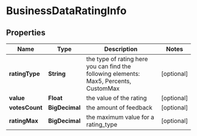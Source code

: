

# BusinessDataRatingInfo


## Properties

| Name | Type | Description | Notes |
|------------ | ------------- | ------------- | -------------|
|**ratingType** | **String** | the type of rating here you can find the following elements: Max5, Percents, CustomMax |  [optional] |
|**value** | **Float** | the value of the rating |  [optional] |
|**votesCount** | **BigDecimal** | the amount of feedback |  [optional] |
|**ratingMax** | **BigDecimal** | the maximum value for a rating_type |  [optional] |



